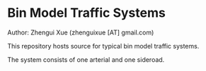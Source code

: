 # Bin Model Traffic Systems

Author: Zhengui Xue (zhenguixue [AT] gmail.com)

This repository hosts source for typical bin model traffic systems.

The system consists of one arterial and one sideroad. 